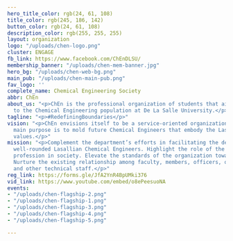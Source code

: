 ```yaml
---
hero_title_color: rgb(24, 61, 108)
title_color: rgb(245, 186, 142)
button_color: rgb(24, 61, 108)
description_color: rgb(255, 255, 255)
layout: organization
logo: "/uploads/chen-logo.png"
cluster: ENGAGE
fb_link: https://www.facebook.com/ChEnDLSU/
membership_banner: "/uploads/chen-mem-banner.jpg"
hero_bg: "/uploads/chen-web-bg.png"
main_pub: "/uploads/chen-main-pub.png"
fav_logo: ''
complete_name: Chemical Engineering Society
abbr: ChEn
about_us: "<p>ChEn is the professional organization of students that aims to cater
  to the Chemical Engineering population at De La Salle University.</p>"
tagline: "<p>#RedefiningBoundaries</p>"
vision: "<p>ChEn envisions itself to be a service-oriented organization in DLSU whose
  main purpose is to mold future Chemical Engineers that embody the Lasallian core
  values.</p>"
mission: "<p>Complement the department’s efforts in facilitating the development of
  well-rounded Lasallian Chemical Engineers. Highlight the role of the Chemical Engineering
  profession in society. Elevate the standards of the organization towards excellence.
  Nurture the existing relationship among faculty, members, officers, other organizations,
  and other technical staff.</p>"
reg_link: https://forms.gle/JfA2YnR4BpUMki376
vid_link: https://www.youtube.com/embed/o8ePeesuoNA
events:
- "/uploads/chen-flagship-2.png"
- "/uploads/chen-flagship-1.png"
- "/uploads/chen-flagship-3.png"
- "/uploads/chen-flagship-4.png"
- "/uploads/chen-flagship-5.png"

---
```


